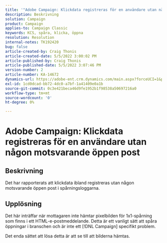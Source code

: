 ```yaml
---
title: '"Adobe Campaign: Klickdata registreras för en användare utan någon motsvarande öppen post'
description: Beskrivning
solution: Campaign
product: Campaign
applies-to: Campaign Classic
keywords: KCS, spåra, klicka, öppna
resolution: Resolution
internal-notes: TK192420
bug: false
article-created-by: Craig Thonis
article-created-date: 5/5/2022 3:00:02 PM
article-published-by: Craig Thonis
article-published-date: 5/5/2022 3:07:46 PM
version-number: 2
article-number: KA-14672
dynamics-url: https://adobe-ent.crm.dynamics.com/main.aspx?forceUCI=1&pagetype=entityrecord&etn=knowledgearticle&id=b4473908-84cc-ec11-a7b5-6045bd00d995
exl-id: 1cd0dcad-bb72-4dc0-a7bf-1a41409e0a1b
source-git-commit: 0c3e421beca46d9fe1952b1f98538a50697216a0
workflow-type: tm+mt
source-wordcount: '0'
ht-degree: 0%

---
```


# Adobe Campaign: Klickdata registreras för en användare utan någon motsvarande öppen post

## Beskrivning

Det har rapporterats att klickdata ibland registreras utan någon motsvarande öppen post i spårningsloggarna.

## Upplösning


Det här inträffar när mottagaren inte hämtar pixelbilden för 1x1-spårning som finns i ett HTML-e-postmeddelande. Detta är ett vanligt sätt att spåra öppningar i branschen och är inte ett [!DNL Campaign] specifikt problem.

Det enda sättet att lösa detta är att se till att bilderna hämtas.
